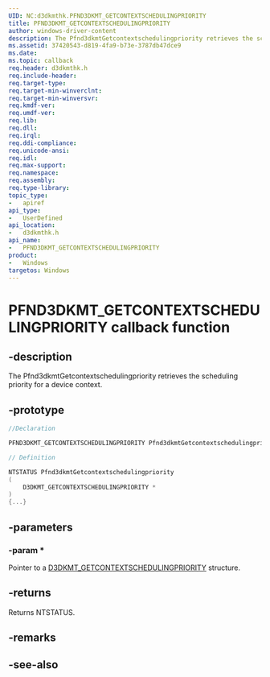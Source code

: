 ```yaml
---
UID: NC:d3dkmthk.PFND3DKMT_GETCONTEXTSCHEDULINGPRIORITY
title: PFND3DKMT_GETCONTEXTSCHEDULINGPRIORITY
author: windows-driver-content
description: The Pfnd3dkmtGetcontextschedulingpriority retrieves the scheduling priority for a device context.
ms.assetid: 37420543-d819-4fa9-b73e-3787db47dce9
ms.date: 
ms.topic: callback
req.header: d3dkmthk.h
req.include-header:
req.target-type:
req.target-min-winverclnt:
req.target-min-winversvr:
req.kmdf-ver:
req.umdf-ver:
req.lib:
req.dll:
req.irql: 
req.ddi-compliance:
req.unicode-ansi:
req.idl:
req.max-support:
req.namespace:
req.assembly:
req.type-library: 
topic_type: 
-	apiref
api_type: 
-	UserDefined
api_location: 
-	d3dkmthk.h
api_name: 
-	PFND3DKMT_GETCONTEXTSCHEDULINGPRIORITY
product:
-	Windows
targetos: Windows
---
```


# PFND3DKMT_GETCONTEXTSCHEDULINGPRIORITY callback function

## -description

The Pfnd3dkmtGetcontextschedulingpriority retrieves the scheduling priority for a device context.

## -prototype

```cpp
//Declaration

PFND3DKMT_GETCONTEXTSCHEDULINGPRIORITY Pfnd3dkmtGetcontextschedulingpriority; 

// Definition

NTSTATUS Pfnd3dkmtGetcontextschedulingpriority 
(
	D3DKMT_GETCONTEXTSCHEDULINGPRIORITY *
)
{...}

```

## -parameters

### -param * 

Pointer to a [D3DKMT_GETCONTEXTSCHEDULINGPRIORITY](ns-d3dkmthk-_d3dkmt_getcontextschedulingpriority.md) structure.

## -returns

Returns NTSTATUS.


## -remarks




## -see-also
